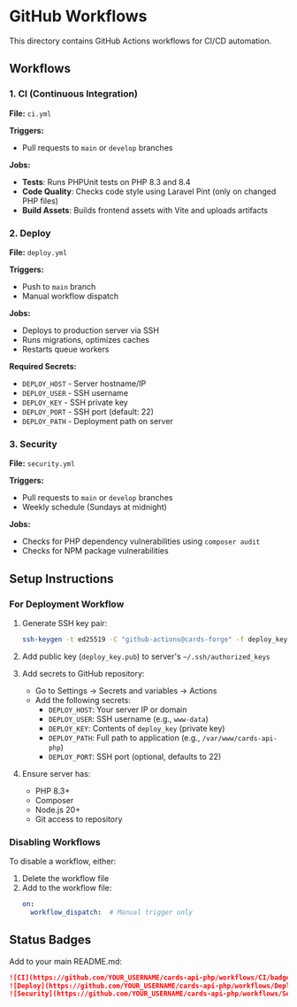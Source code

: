 # GitHub Workflows

This directory contains GitHub Actions workflows for CI/CD automation.

## Workflows

### 1. CI (Continuous Integration)
**File:** `ci.yml`

**Triggers:**
- Pull requests to `main` or `develop` branches

**Jobs:**
- **Tests**: Runs PHPUnit tests on PHP 8.3 and 8.4
- **Code Quality**: Checks code style using Laravel Pint (only on changed PHP files)
- **Build Assets**: Builds frontend assets with Vite and uploads artifacts

### 2. Deploy
**File:** `deploy.yml`

**Triggers:**
- Push to `main` branch
- Manual workflow dispatch

**Jobs:**
- Deploys to production server via SSH
- Runs migrations, optimizes caches
- Restarts queue workers

**Required Secrets:**
- `DEPLOY_HOST` - Server hostname/IP
- `DEPLOY_USER` - SSH username
- `DEPLOY_KEY` - SSH private key
- `DEPLOY_PORT` - SSH port (default: 22)
- `DEPLOY_PATH` - Deployment path on server

### 3. Security
**File:** `security.yml`

**Triggers:**
- Pull requests to `main` or `develop` branches
- Weekly schedule (Sundays at midnight)

**Jobs:**
- Checks for PHP dependency vulnerabilities using `composer audit`
- Checks for NPM package vulnerabilities

## Setup Instructions

### For Deployment Workflow

1. Generate SSH key pair:
   ```bash
   ssh-keygen -t ed25519 -C "github-actions@cards-forge" -f deploy_key
   ```

2. Add public key (`deploy_key.pub`) to server's `~/.ssh/authorized_keys`

3. Add secrets to GitHub repository:
   - Go to Settings → Secrets and variables → Actions
   - Add the following secrets:
     - `DEPLOY_HOST`: Your server IP or domain
     - `DEPLOY_USER`: SSH username (e.g., `www-data`)
     - `DEPLOY_KEY`: Contents of `deploy_key` (private key)
     - `DEPLOY_PATH`: Full path to application (e.g., `/var/www/cards-api-php`)
     - `DEPLOY_PORT`: SSH port (optional, defaults to 22)

4. Ensure server has:
   - PHP 8.3+
   - Composer
   - Node.js 20+
   - Git access to repository

### Disabling Workflows

To disable a workflow, either:
1. Delete the workflow file
2. Add to the workflow file:
   ```yaml
   on:
     workflow_dispatch:  # Manual trigger only
   ```

## Status Badges

Add to your main README.md:

```markdown
![CI](https://github.com/YOUR_USERNAME/cards-api-php/workflows/CI/badge.svg)
![Deploy](https://github.com/YOUR_USERNAME/cards-api-php/workflows/Deploy/badge.svg)
![Security](https://github.com/YOUR_USERNAME/cards-api-php/workflows/Security/badge.svg)
```
